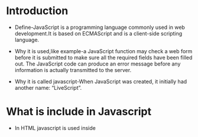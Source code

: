 # Introduction
* Define-JavaScript is a programming language commonly used in web development.It is based on ECMAScript and is a client-side scripting language.

* Why it is used,like example-a JavaScript function may check a web form before it is submitted to make sure all the required fields have been filled out. The JavaScript code can produce an error message before any information is actually transmitted to the server.

* Why it is called javascript-When JavaScript was created, it initially had another name: “LiveScript”.

# What is include in Javascript
 * In HTML javascript is used inside <script> tag.
  
 * A JavaScript program is a list of programming statements.JavaScript statements are composed of:Values, Operators, Expressions, Keywords, and Comments.

 **Javascript variables** 
 * JavaScript variables are containers for storing data values.
 * ex:
  ```
  var x = 5;
  var y = 6;
  var z = x + y;
 ```
 **Javascript operators**
 
    * Assignment operator -+,=,....
    * Arithmetic operator -+,-,*,...
    * String operator- '+' operator to concate the strings.
    * Comparison operator - ==,>,<...
    * logical operator-&&,!,
    * Bitwise operator-&,~,..
 
 
 
 **Javascript datatypes**
  * There are two types of data types in JavaScript. Primitive data type and Non-primitive (reference) data type.
  * This are primitive datatypes.
    Types               | Description
    --------------------|----------------
    String	            |represents sequence of characters e.g. "helo"
    Number	            | represents numeric values e.g. 100
    Boolean             |	represents boolean value either false or true
    Undefined	          |represents undefined value
    Null	              |represents null i.e. no value at all
    
  **Javascript loops**
  
   * 1.while *
   
   * 2.for *
   
   * 3.do-while *
    
   * The while loop has the following syntax:
    ```
     while (condition)
     {
     // code
     // so-called "loop body"
     }
     ```
    
     
 * The do -while loop has syntax:
    
    ```
     do {
     // loop body
      }  while (condition);
    ```
    
    * The for loop has syntax:
     
     ```
      for (begin; condition; step) {
      // ... loop body ...
      }  
     ```
   
   ** Javascript  statements **
    * if-else
    
    * switch
    
  # Javascript fundamentals
   **Interaction: alert, prompt, confirm**
    * ALERT=alert(" ");
    * It shows a message and waits for the user to press “OK”.
    
    * PROMPT=promt("msg");
    * It shows a modal window with a text message, an input field for the visitor, and the buttons OK/Cancel.
    

    * CONFIRM= result=confirm(question);
    * The function confirm shows a modal window with a question and two buttons: OK and Cancel.
   
